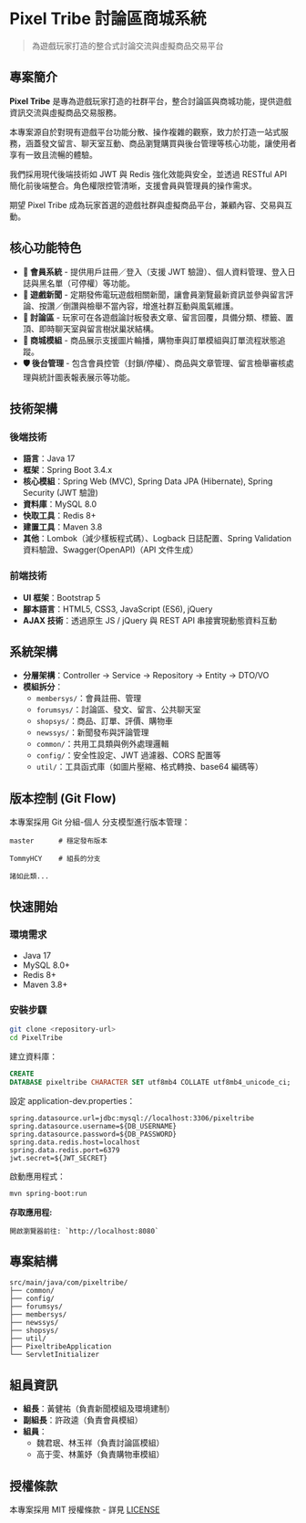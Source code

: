 # Pixel Tribe 討論區商城系統

> 為遊戲玩家打造的整合式討論交流與虛擬商品交易平台

## 專案簡介

**Pixel Tribe** 是專為遊戲玩家打造的社群平台，整合討論區與商城功能，提供遊戲資訊交流與虛擬商品交易服務。

本專案源自於對現有遊戲平台功能分散、操作複雜的觀察，致力於打造一站式服務，涵蓋發文留言、聊天室互動、商品瀏覽購買與後台管理等核心功能，讓使用者享有一致且流暢的體驗。

我們採用現代後端技術如 JWT 與 Redis 強化效能與安全，並透過 RESTful API 簡化前後端整合。角色權限控管清晰，支援會員與管理員的操作需求。

期望 Pixel Tribe 成為玩家首選的遊戲社群與虛擬商品平台，兼顧內容、交易與互動。

## 核心功能特色

- **👤 會員系統** - 提供用戶註冊／登入（支援 JWT 驗證）、個人資料管理、登入日誌與黑名單（可停權）等功能。
- **📰 遊戲新聞** - 定期發佈電玩遊戲相關新聞，讓會員瀏覽最新資訊並參與留言評論、按讚／倒讚與檢舉不當內容，增進社群互動與風氣維護。
- **📝 討論區** - 玩家可在各遊戲論討板發表文章、留言回覆，具備分類、標籤、置頂、即時聊天室與留言樹狀巢狀結構。
- **🛒 商城模組** - 商品展示支援圖片輪播，購物車與訂單模組與訂單流程狀態追蹤。
- **🛡️ 後台管理** - 包含會員控管（封鎖/停權）、商品與文章管理、留言檢舉審核處理與統計圖表報表展示等功能。

## 技術架構

### 後端技術

- **語言**：Java 17
- **框架**：Spring Boot 3.4.x
- **核心模組**：Spring Web (MVC), Spring Data JPA (Hibernate), Spring Security (JWT 驗證)
- **資料庫**：MySQL 8.0
- **快取工具**：Redis 8+
- **建置工具**：Maven 3.8
- **其他**：Lombok（減少樣板程式碼）、Logback 日誌配置、Spring Validation 資料驗證、Swagger(OpenAPI)（API 文件生成）

### 前端技術

- **UI 框架**：Bootstrap 5
- **腳本語言**：HTML5, CSS3, JavaScript (ES6), jQuery
- **AJAX 技術**：透過原生 JS / jQuery 與 REST API 串接實現動態資料互動

## 系統架構

- **分層架構**：Controller → Service → Repository → Entity → DTO/VO
- **模組拆分**：
    - `membersys/`：會員註冊、管理
    - `forumsys/`：討論區、發文、留言、公共聊天室
    - `shopsys/`：商品、訂單、評價、購物車
    - `newssys/`：新聞發布與評論管理
    - `common/`：共用工具類與例外處理邏輯
    - `config/`：安全性設定、JWT 過濾器、CORS 配置等
    - `util/`：工具函式庫（如圖片壓縮、格式轉換、base64 編碼等）

## **版本控制 (Git Flow)**

本專案採用 Git 分組-個人 分支模型進行版本管理：

```
master      # 穩定發布版本

TommyHCY    # 組長的分支

諸如此類...
```

## 快速開始

### 環境需求

- Java 17
- MySQL 8.0+
- Redis 8+
- Maven 3.8+

### 安裝步驟

```bash
git clone <repository-url>
cd PixelTribe
```

建立資料庫：

```sql
CREATE
DATABASE pixeltribe CHARACTER SET utf8mb4 COLLATE utf8mb4_unicode_ci;
```

設定 application-dev.properties：

```properties
spring.datasource.url=jdbc:mysql://localhost:3306/pixeltribe
spring.datasource.username=${DB_USERNAME}
spring.datasource.password=${DB_PASSWORD}
spring.data.redis.host=localhost
spring.data.redis.port=6379
jwt.secret=${JWT_SECRET}
```

啟動應用程式：

```bash
mvn spring-boot:run
```

**存取應用程:**

```
開啟瀏覽器前往: `http://localhost:8080`
```

## 專案結構

```
src/main/java/com/pixeltribe/
├── common/
├── config/
├── forumsys/
├── membersys/
├── newssys/
├── shopsys/
├── util/
├── PixeltribeApplication
└── ServletInitializer
```

## 組員資訊

- **組長**：黃健祐（負責新聞模組及環境建制）
- **副組長**：許政逵（負責會員模組）
- **組員**：
    - 魏君珉、林玉祥（負責討論區模組）
    - 高于雯、林薰妤（負責購物車模組）

## 授權條款

本專案採用 MIT 授權條款 - 詳見 [LICENSE](LICENSE)

